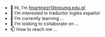 - 👋 Hi, I’m fmartinezr1@miumg.edu.gt
- 👀 I’m interested in traductor ingles español
- 🌱 I’m currently learning ...
- 💞️ I’m looking to collaborate on ...
- 📫 How to reach me ...

<!---
FRETACHY/FRETACHY is a ✨ special ✨ repository because its `README.md` (this file) appears on your GitHub profile.
You can click the Preview link to take a look at your changes.
--->
